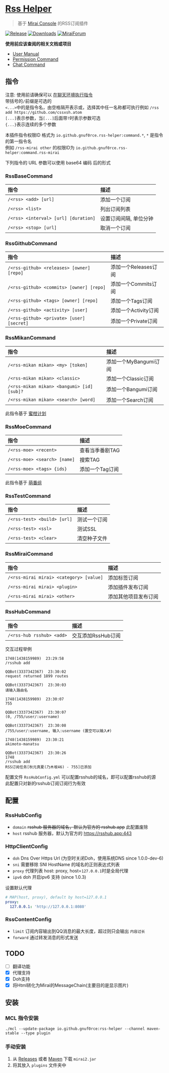 # [Rss Helper](https://github.com/gnuf0rce/rss-helper)

> 基于 [Mirai Console](https://github.com/mamoe/mirai-console) 的RSS订阅插件

[![Release](https://img.shields.io/github/v/release/gnuf0rce/rss-helper)](https://github.com/gnuf0rce/rss-helper/releases)
[![Downloads](https://img.shields.io/github/downloads/gnuf0rce/rss-helper/total)](https://shields.io/category/downloads)
[![MiraiForum](https://img.shields.io/badge/post-on%20MiraiForum-yellow)](https://mirai.mamoe.net/topic/334)

**使用前应该查阅的相关文档或项目**

* [User Manual](https://github.com/mamoe/mirai/blob/dev/docs/UserManual.md)
* [Permission Command](https://github.com/mamoe/mirai/blob/dev/mirai-console/docs/BuiltInCommands.md#permissioncommand)
* [Chat Command](https://github.com/project-mirai/chat-command)

## 指令

注意: 使用前请确保可以 [在聊天环境执行指令](https://github.com/project-mirai/chat-command)  
带括号的`/`前缀是可选的  
`<...>`中的是指令名，由空格隔开表示或，选择其中任一名称都可执行例如 `/rss add https://github.com/cssxsh.atom`  
`[...]`表示参数，当`[...]`后面带`?`时表示参数可选  
`{...}`表示连续的多个参数  

本插件指令权限ID 格式为 `io.github.gnuf0rce.rss-helper:command.*`, `*` 是指令的第一指令名  
例如 `/rss-mirai other` 的权限ID为 `io.github.gnuf0rce.rss-helper:command.rss-mirai`

下列指令的 URL 参数可以使用 base64 编码 后的形式

### RssBaseCommand

| 指令                                   | 描述           |
|:-------------------------------------|:-------------|
| `/<rss> <add> [url]`                 | 添加一个订阅       |
| `/<rss> <list>`                      | 列出订阅列表       |
| `/<rss> <interval> [url] [duration]` | 设置订阅间隔, 单位分钟 |
| `/<rss> <stop> [url]`                | 取消一个订阅       |

### RssGithubCommand

| 指令                                        | 描述             |
|:------------------------------------------|:---------------|
| `/<rss-github> <releases> [owner] [repo]` | 添加一个Releases订阅 |
| `/<rss-github> <commits> [owner] [repo]`  | 添加一个Commits订阅  |
| `/<rss-github> <tags> [owner] [repo]`     | 添加一个Tags订阅     |
| `/<rss-github> <activity> [user]`         | 添加一个Activity订阅 |
| `/<rss-github> <private> [user] [secret]` | 添加一个Private订阅  |

### RssMikanCommand

| 指令                                         | 描述              |
|:-------------------------------------------|:----------------|
| `/<rss-mikan mikan> <my> [token]`          | 添加一个MyBangumi订阅 |
| `/<rss-mikan mikan> <classic>`             | 添加一个Classic订阅   |
| `/<rss-mikan mikan> <bangumi> [id] [sub]?` | 添加一个Bangumi订阅   |
| `/<rss-mikan mikan> <search> [word]`       | 添加一个Search订阅    |

此指令基于 [蜜柑计划](https://mikanani.me/)

### RssMoeCommand

| 指令                           | 描述        |
|:-----------------------------|:----------|
| `/<rss-moe> <recent>`        | 查看当季番剧TAG |
| `/<rss-moe> <search> [name]` | 搜索TAG     |
| `/<rss-moe> <tags> {ids}`    | 添加一个Tag订阅 |

此指令基于 [萌番组](https://bangumi.moe/)

### RssTestCommand

| 指令                          | 描述     |
|:----------------------------|:-------|
| `/<rss-test> <build> [url]` | 测试一个订阅 |
| `/<rss-test> <ssl>`         | 测试SSL  |
| `/<rss-test> <clear>`       | 清空种子文件 |

### RssMiraiCommand

| 指令                                      | 描述         |
|:----------------------------------------|:-----------|
| `/<rss-mirai mirai> <category> [value]` | 添加标签订阅     |
| `/<rss-mirai mirai> <plugin>`           | 添加插件发布订阅   |
| `/<rss-mirai mirai> <other>`            | 添加其他项目发布订阅 |

### RssHubCommand

| 指令                        | 描述           |
|:--------------------------|:-------------|
| `/<rss-hub rsshub> <add>` | 交互添加RssHub订阅 |

交互过程举例

```text
1748(1438159989)  23:29:58
/rsshub add

QQBot(3337342367)  23:30:02
request returned 1899 routes

QQBot(3337342367)  23:30:03
请输入路由名

1748(1438159989)  23:30:07
755

QQBot(3337342367)  23:30:07
(0, /755/user/:username)

QQBot(3337342367)  23:30:08
/755/user/:username, 输入:username (置空可以输入#)

1748(1438159989)  23:30:21
akimoto-manatsu

QQBot(3337342367)  23:30:26
1748  
/rsshub add
RSS订阅任务[秋元真夏(乃木坂46) - 755]已添加
```

配置文件 `RssHubConfig.yml` 可以配置rsshub的域名，即可以配置rsshub的源  
此配置只对新的rsshub订阅订阅行为有效

## 配置

### RssHubConfig

*   `domain` ~~rsshub 服务器的域名，默认为官方的 rsshub.app~~ 此配置废除
*   `host` rsshub 服务器，默认为官方的 <https://rsshub.app:443>

### HttpClientConfig

*   `doh` Dns Over Https Url (为空时关闭Doh，使用系统DNS since 1.0.0-dev-6)
*   `sni` 需要移除 SNI HostName 的域名的正则表达式列表
*   `proxy` 代理列表 host: proxy, host=`127.0.0.1`时是全局代理
*   `ipv6` doh 开启ipv6 支持 (since 1.0.3)

设置默认代理
```yaml
# MAP(host, proxy), default by host=127.0.0.1
proxy: 
  127.0.0.1: 'http://127.0.0.1:8080'
```

### RssContentConfig

*   `limit` 订阅内容输出到QQ消息的最大长度，超过则只会输出 `内容过长`
*   `forward` 通过转发消息的形式发送

## TODO

- [ ] 翻译功能
- [x] 代理支持
- [x] Doh支持
- [x] 将Html转化为Mirai的MessageChain(主要目的是显示图片)

## 安装

### MCL 指令安装

`./mcl --update-package io.github.gnuf0rce:rss-helper --channel maven-stable --type plugin`

### 手动安装

1.  从 [Releases](https://github.com/gnuf0rce/rss-helper/releases) 或者 [Maven](https://repo1.maven.org/maven2/io/github/gnuf0rce/rss-helper/) 下载 `mirai2.jar`
2.  将其放入 `plugins` 文件夹中
  
